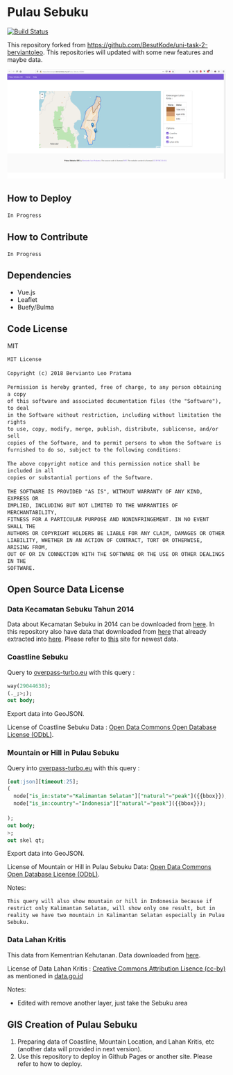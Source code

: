 # Pulau Sebuku

[![Build Status](https://travis-ci.org/bervProject/Pulau-Sebuku-GIS.svg?branch=master)](https://travis-ci.org/bervProject/Pulau-Sebuku-GIS)

This repository forked from https://github.com/BesutKode/uni-task-2-berviantoleo. This repositories will updated with some new features and maybe data.

![Sebuku Home](documents/homepage.png)

## How to Deploy

`In Progress`

## How to Contribute

`In Progress`

## Dependencies

* Vue.js
* Leaflet
* Buefy/Bulma

## Code License

MIT

```
MIT License

Copyright (c) 2018 Bervianto Leo Pratama

Permission is hereby granted, free of charge, to any person obtaining a copy
of this software and associated documentation files (the "Software"), to deal
in the Software without restriction, including without limitation the rights
to use, copy, modify, merge, publish, distribute, sublicense, and/or sell
copies of the Software, and to permit persons to whom the Software is
furnished to do so, subject to the following conditions:

The above copyright notice and this permission notice shall be included in all
copies or substantial portions of the Software.

THE SOFTWARE IS PROVIDED "AS IS", WITHOUT WARRANTY OF ANY KIND, EXPRESS OR
IMPLIED, INCLUDING BUT NOT LIMITED TO THE WARRANTIES OF MERCHANTABILITY,
FITNESS FOR A PARTICULAR PURPOSE AND NONINFRINGEMENT. IN NO EVENT SHALL THE
AUTHORS OR COPYRIGHT HOLDERS BE LIABLE FOR ANY CLAIM, DAMAGES OR OTHER
LIABILITY, WHETHER IN AN ACTION OF CONTRACT, TORT OR OTHERWISE, ARISING FROM,
OUT OF OR IN CONNECTION WITH THE SOFTWARE OR THE USE OR OTHER DEALINGS IN THE
SOFTWARE.
```

## Open Source Data License

### Data Kecamatan Sebuku Tahun 2014

Data about Kecamatan Sebuku in 2014 can be downloaded from [here](http://www.bappeda-kotabaru.info/umum/29/). In this repository also have data that downloaded from [here](http://www.mediafire.com/download/k89zmocmeamc1xk/KCA2014-PSEBUKU.rar) that already extracted into [here](./Data%20Kecamatan%20Sebuku%20Tahun%202014). Please refer to [this](http://www.bappeda-kotabaru.info/umum/29/) site for newest data.

### Coastline Sebuku

Query to [overpass-turbo.eu](http://overpass-turbo.eu) with this query :

```sql
way(29044638);
(._;>;);
out body;
```

Export data into GeoJSON.

License of Coastline Sebuku Data : [Open Data Commons Open Database License (ODbL)](http://opendatacommons.org/licenses/odbl/).

### Mountain or Hill in Pulau Sebuku

Query into [overpass-turbo.eu](http://overpass-turbo.eu) with this query :

```sql
[out:json][timeout:25];
(
  node["is_in:state"="Kalimantan Selatan"]["natural"="peak"]({{bbox}});
  node["is_in:country"="Indonesia"]["natural"="peak"]({{bbox}});

);
out body;
>;
out skel qt;
```

Export data into GeoJSON.

License of Mountain or Hill in Pulau Sebuku Data: [Open Data Commons Open Database License (ODbL)](http://opendatacommons.org/licenses/odbl/).

Notes:
```
This query will also show mountain or hill in Indonesia because if restrict only Kalimantan Selatan, will show only one result, but in reality we have two mountain in Kalimantan Selatan especially in Pulau Sebuku.
```

### Data Lahan Kritis

This data from Kementrian Kehutanan. Data downloaded from [here](http://appgis.dephut.go.id/appgis/download.aspx).

License of Data Lahan Kritis : [Creative Commons Attribution Lisence (cc-by)](http://www.opendefinition.org/licenses/cc-by) as mentioned in [data.go.id](http://data.go.id/dataset/data-lahan-kritis-di-kalimantan/resource/24281d8c-3472-4c7c-99be-01fcc4666384)

Notes:

* Edited with remove another layer, just take the Sebuku area

## GIS Creation of Pulau Sebuku

1. Preparing data of Coastline, Mountain Location, and Lahan Kritis, etc (another data will provided in next version).
2. Use this repository to deploy in Github Pages or another site. Please refer to how to deploy.
